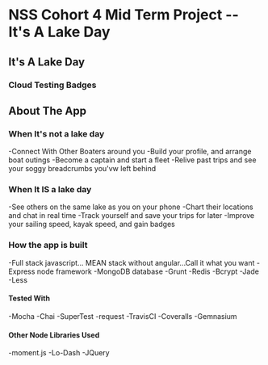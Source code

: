 NSS Cohort 4 Mid Term Project -- It's A Lake Day
================================================
It's A Lake Day
---------------

### Cloud Testing Badges

About The App
--------------

### When It's not a lake day
-Connect With Other Boaters around you
-Build your profile, and arrange boat outings
-Become a captain and start a fleet
-Relive past trips and see your soggy breadcrumbs you'vw left behind

### When It IS a lake day
-See others on the same lake as you on your phone
-Chart their locations and chat in real time
-Track yourself and save your trips for later
-Improve your sailing speed, kayak speed, and gain badges

### How the app is built
-Full stack javascript... MEAN stack without angular...Call it what you want
-Express node framework
-MongoDB database
-Grunt
-Redis
-Bcrypt
-Jade
-Less

#### Tested With
-Mocha
-Chai
-SuperTest
-request
-TravisCI
-Coveralls
-Gemnasium

#### Other Node Libraries Used
-moment.js
-Lo-Dash
-JQuery
